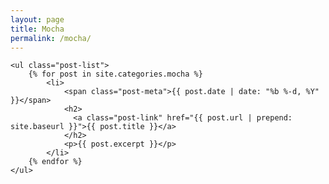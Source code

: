 ```yaml
---
layout: page
title: Mocha
permalink: /mocha/
---
```

<div class="home">

    <ul class="post-list">
        {% for post in site.categories.mocha %}
            <li>
                <span class="post-meta">{{ post.date | date: "%b %-d, %Y" }}</span>
                <h2>
                  <a class="post-link" href="{{ post.url | prepend: site.baseurl }}">{{ post.title }}</a>
                </h2>
                <p>{{ post.excerpt }}</p>
            </li>
        {% endfor %}
    </ul>
</div>
